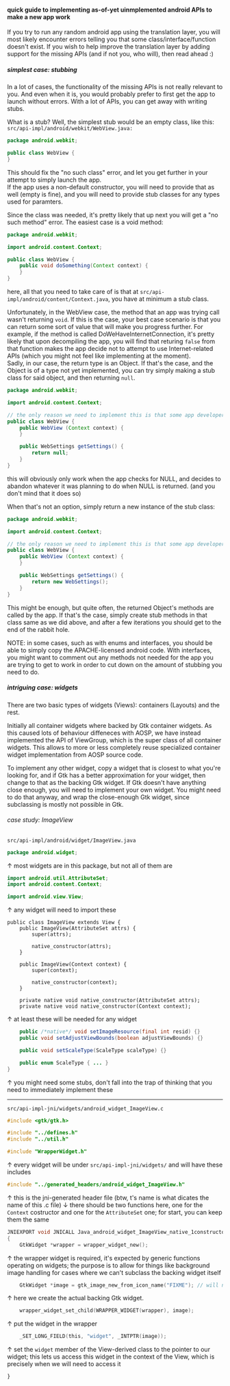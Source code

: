 #### quick guide to implementing as-of-yet uinmplemented android APIs to make a new app work

If you try to run any random android app using the translation layer, you will most likely encounter errors 
telling you that some class/interface/function doesn't exist. If you wish to help improve the translation layer 
by adding support for the missing APIs (and if not you, who will), then read ahead :)

##### simplest case: stubbing

In a lot of cases, the functionality of the missing APIs is not really relevant to you. And even when it is, 
you would probably prefer to first get the app to launch without errors. With a lot of APIs, you can get away 
with writing stubs.

What is a stub? Well, the simplest stub would be an empty class, like this:
`src/api-impl/android/webkit/WebView.java:`
```Java
package android.webkit;

public class WebView {
}
```
This should fix the "no such class" error, and let you get further in your attempt to simply launch the app.  
If the app uses a non-default constructor, you will need to provide that as well (empty is fine), and you will 
need to provide stub classes for any types used for paramters.

Since the class was needed, it's pretty likely that up next you will get a "no such method" error. The easiest 
case is a void method:
```Java
package android.webkit;

import android.content.Context;

public class WebView {
	public void doSomething(Context context) {
	}
}
```
here, all that you need to take care of is that at `src/api-impl/android/content/Context.java`, you have at minimum 
a stub class.

Unfortunately, in the WebView case, the method that an app was trying call wasn't returning `void`. If this is 
the case, your best case scenario is that you can return some sort of value that will make you progress further. 
For example, if the method is called DoWeHaveInternetConnection, it's pretty likely that upon decompiling 
the app, you will find that returing `false` from that function makes the app decide not to attempt to use 
Internet-related APIs (which you might not feel like implementing at the moment).  
Sadly, in our case, the return type is an Object. If that's the case, and the Object is of a type not yet 
implemented, you can try simply making a stub class for said object, and then returning `null`.

```Java
package android.webkit;

import android.content.Context;

// the only reason we need to implement this is that some app developers are such scumbags that they try to use this for tracking purposes
public class WebView {
	public WebView (Context context) {
	}

	public WebSettings getSettings() {
		return null;
	}
}

```
this will obviously only work when the app checks for NULL, and decides to abandon whatever it was planning to 
do when NULL is returned. (and you don't mind that it does so)

When that's not an option, simply return a new instance of the stub class:
```Java
package android.webkit;

import android.content.Context;

// the only reason we need to implement this is that some app developers are such scumbags that they try to use this for tracking purposes
public class WebView {
	public WebView (Context context) {
	}

	public WebSettings getSettings() {
		return new WebSettings();
	}
}
```

This might be enough, but quite often, the returned Object's methods are called by the app. If that's the case, 
simply create stub methods in that class same as we did above, and after a few iterations you should get to the 
end of the rabbit hole.

NOTE: in some cases, such as with enums and interfaces, you should be able to simply copy the APACHE-licensed 
android code. With interfaces, you might want to comment out any methods not needed for the app you are trying 
to get to work in order to cut down on the amount of stubbing you need to do.

##### intriguing case: widgets

There are two basic types of widgets (Views): containers (Layouts) and the rest.

Initially all container widgets where backed by Gtk container widgets. As this caused lots of behaviour diffeneces with AOSP,
we have instead implemented the API of ViewGroup, which is the super class of all container widgets. This allows to more or
less completely reuse specialized container widget implementation from AOSP source code.

To implement any other widget, copy a widget that is closest to what you're looking for, and if Gtk has 
a better approximation for your widget, then change to that as the backing Gtk widget. If Gtk doesn't have 
anything close enough, you will need to implement your own widget. You might need to do that anyway, and wrap 
the close-enough Gtk widget, since subclassing is mostly not possible in Gtk.

###### case study: ImageView

`src/api-impl/android/widget/ImageView.java`
```Java
package android.widget;
```
↑ most widgets are in this package, but not all of them are
```Java
import android.util.AttributeSet;
import android.content.Context;

import android.view.View;
```
↑ any widget will need to import these
```
public class ImageView extends View {
	public ImageView(AttributeSet attrs) {
		super(attrs);

		native_constructor(attrs);
	}

	public ImageView(Context context) {
		super(context);

		native_constructor(context);
	}

	private native void native_constructor(AttributeSet attrs);
	private native void native_constructor(Context context);
```
↑ at least these will be needed for any widget
```Java
	public /*native*/ void setImageResource(final int resid) {}
	public void setAdjustViewBounds(boolean adjustViewBounds) {}

	public void setScaleType(ScaleType scaleType) {}

    public enum ScaleType { ... }
}
```
↑ you might need some stubs, don't fall into the trap of thinking that you need to immediately implement these

---

`src/api-impl-jni/widgets/android_widget_ImageView.c`
```C
#include <gtk/gtk.h>

#include "../defines.h"
#include "../util.h"

#include "WrapperWidget.h"

```
↑ every widget will be under `src/api-impl-jni/widgets/` and will have these includes
```C
#include "../generated_headers/android_widget_ImageView.h"
```
↑ this is the jni-generated header file (btw, t's name is what dicates the name of this .c file)
↓ there should be two functions here, one for the `Context` costructor and one for the `AttributeSet` one; for start, you can keep them the same
```C
JNIEXPORT void JNICALL Java_android_widget_ImageView_native_1constructor__Landroid_content_Context_2(JNIEnv *env, jobject this, jobject context)
{
	GtkWidget *wrapper = wrapper_widget_new();
```
↑ the wrapper widget is required, it's expected by generic functions operating on widgets; the purpose is to allow for things like background image
handling for cases where we can't subclass the backing widget itself
```C
	GtkWidget *image = gtk_image_new_from_icon_name("FIXME"); // will not actually use gtk_image_new_from_icon_name when implementing this, but we want that nice "broken image" icon
```
↑ here we create the actual backing Gtk widget.
```C
	wrapper_widget_set_child(WRAPPER_WIDGET(wrapper), image);
```
↑ put the widget in the wrapper
```C
	_SET_LONG_FIELD(this, "widget", _INTPTR(image));
```
↑ set the `widget` member of the View-derived class to the pointer to our widget; this lets us access this widget in the context of the View, which is precisely when we will need to access it
```
}

```
